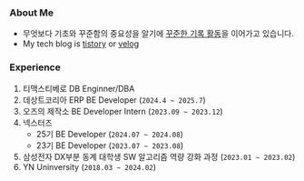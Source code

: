 ### About Me
- 무엇보다 기초와 꾸준함의 중요성을 알기에 [꾸준한 기록 활동](https://github.com/BonSik-Koo/Study_note?tab=readme-ov-file)을 이어가고 있습니다.
- My tech blog is [tistory](https://bonsik.tistory.com/) or [velog](https://velog.io/@rnqhstlr2297)

### Experience
1. 티맥스티베로 DB Enginner/DBA 
2. 데상트코리아 ERP BE Developer (```2024.4 ~ 2025.7```)
3. 오즈의 제작소 BE Developer Intern (```2023.09 ~ 2023.12```)
4. 넥스터즈
   - 25기 BE Developer (```2024.07 ~ 2024.08```)
   - 23기 BE Developer (```2023.07 ~ 2023.08```)
5. 삼성전자 DX부분 동계 대학생 SW 알고리즘 역량 강화 과정 (```2023.01 ~ 2023.02```)
6. YN Uninversity (```2018.03 ~ 2024.02```)
